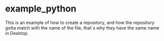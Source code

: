 # example_python
This is an example of how to create a repository, and how the repository gotta match with the name of the file, that´s why they have the same name in Desktop.

